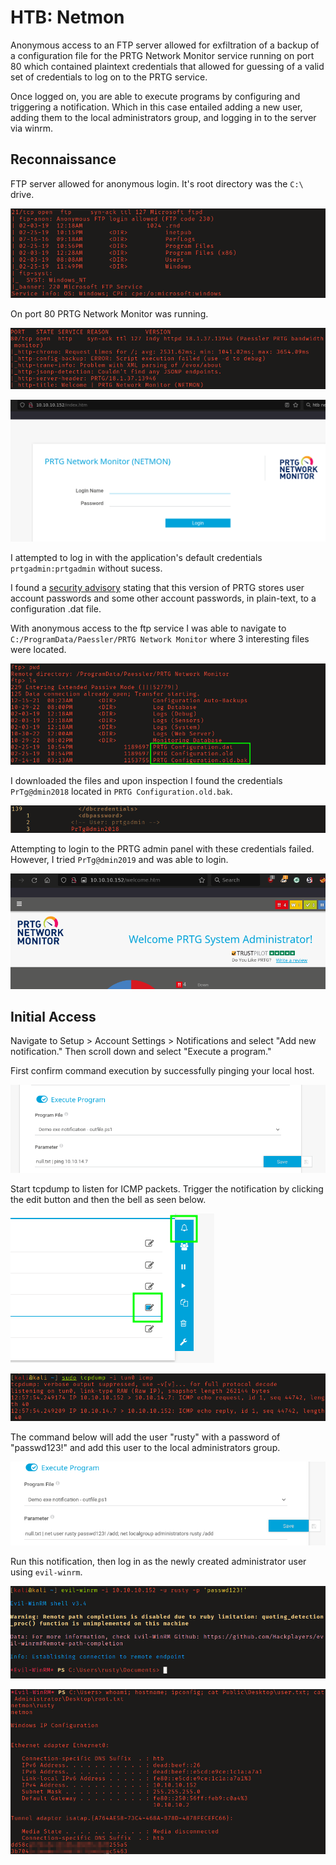 # HTB: Netmon

Anonymous access to an FTP server allowed for exfiltration of a backup of a 
configuration file for the PRTG Network Monitor service running on port 80 which
contained plaintext credentials that allowed for guessing of a valid set of 
credentials to log on to the PRTG service.  

Once logged on, you are able to execute programs by configuring and triggering a
notification. Which in this case entailed adding a new user, adding them to the
local administrators group, and logging in to the server via winrm. 

## Reconnaissance

FTP server allowed for anonymous login. It's root directory was the `C:\` drive. 

![FTP Anonymous Login allowed C:](screenshots/2022-10-30_11-37.png)

On port 80 PRTG Network Monitor was running. 

![PRTG NetMon on port 80.](screenshots/2022-10-30_11-40.png)

![PRTG NetMon landing page.](screenshots/2022-10-30_11-41.png)

I attempted to log in with the application's default credentials 
`prtgadmin:prtgadmin` without sucess.

I found a [security
advisory](https://www.paessler.com/about-prtg-17-4-35-through-18-1-37)
stating that this version of PRTG stores user account passwords and some other 
account passwords, in plain-text, to a configuration .dat file. 

With anonymous access to the ftp service I was able to navigate to
`C:/ProgramData/Paessler/PRTG Network Monitor` where 3 interesting files were
located.  

![Interesting PRTG config files.](screenshots/2022-10-30_11-46.png)

I downloaded the files and upon inspection I found the credentials 
`PrTg@dmin2018` located in `PRTG Configuration.old.bak`. 

![Found credentials.](screenshots/2022-10-30_11-48.png)

Attempting to login to the PRTG admin panel with these credentials failed.
However, I tried `PrTg@dmin2019` and was able to login. 

![Successfull login.](screenshots/2022-10-30_12-25.png)

## Initial Access

Navigate to Setup > Account Settings > Notifications and select "Add new
notification." Then scroll down and select "Execute a program." 

First confirm command execution by successfully pinging your local host. 

![Testing for blind command execution.](screenshots/2022-10-30_12-57.png)

Start tcpdump to listen for ICMP packets. Trigger the notification by 
clicking the edit button and then the bell as seen below.

![Triggering notification.](screenshots/2022-10-30_12-46.png)

![Receiving pings.](screenshots/2022-10-30_12-58.png)

The command below will add the user "rusty" with a password of "passwd123!" and 
add this user to the local administrators group. 

![Creating malicious notification.](screenshots/2022-10-30_13-06.png)

Run this notification, then log in as the newly created administrator user 
using `evil-winrm`. 

![Successful login with winrm.](screenshots/2022-10-30_13-08.png)

![Proof of command execution as administrator.](screenshots/2022-10-30_13-11.png)
